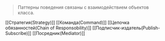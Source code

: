 >Паттерны поведения связаны с взаимодействием объектов класса.

[[Стратегия(Strategy)]]
[[Команда(Command)]]
[[Цепочка обязанностей(Chain of Responsobility)]]
[[Подписчик-издатель(Publish-Subscribe)]]
[[Посредник(Mediator)]]


